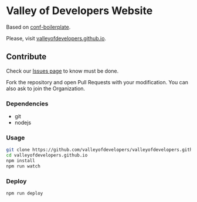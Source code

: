 # Valley of Developers Website

Based on [conf-boilerplate](https://github.com/valleyofdevelopers/conf-boilerplate).

Please, visit [valleyofdevelopers.github.io](http://valleyofdevelopers.github.io).

## Contribute

Check our [Issues page](https://github.com/valleyofdevelopers/valleyofdevelopers.github.io/issues)
to know must be done.

Fork the repository and open Pull Requests with your modification. You can also
ask to join the Organization.

### Dependencies

- git
- nodejs

### Usage

```bash
git clone https://github.com/valleyofdevelopers/valleyofdevelopers.github.io.git
cd valleyofdevelopers.github.io
npm install
npm run watch
```

### Deploy

```bash
npm run deploy
```
